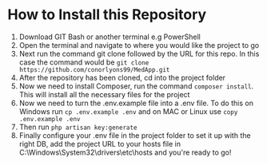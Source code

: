 # How to Install this Repository #

1. Download GIT Bash or another terminal e.g PowerShell
2. Open the terminal and navigate to where you would like the project to go
3. Next run the command git clone followed by the URL for this repo. 
    In this case the command would be `git clone https://github.com/conorlyons99/MedApp.git`
4. After the repository has been cloned, cd into the project folder
5. Now we need to install Composer, run the command `composer install`. This will install all the necessary files for the project
6. Now we need to turn the .env.example file into a .env file. To do this on Windows run `cp .env.example .env` and on MAC or Linux use `copy .env.example .env`
7. Then run `php artisan key:generate`
8. Finally configure your .env file in the project folder to set it up with the right DB, add the project URL to your hosts file in C:\Windows\System32\drivers\etc\hosts and you're ready to go!
